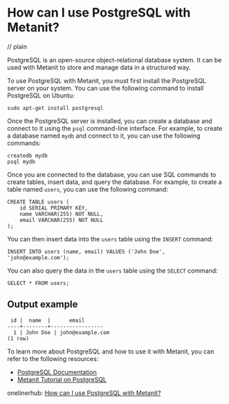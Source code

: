 # How can I use PostgreSQL with Metanit?
// plain

PostgreSQL is an open-source object-relational database system. It can be used with Metanit to store and manage data in a structured way.

To use PostgreSQL with Metanit, you must first install the PostgreSQL server on your system. You can use the following command to install PostgreSQL on Ubuntu:

```
sudo apt-get install postgresql
```

Once the PostgreSQL server is installed, you can create a database and connect to it using the `psql` command-line interface. For example, to create a database named `mydb` and connect to it, you can use the following commands:

```
createdb mydb
psql mydb
```

Once you are connected to the database, you can use SQL commands to create tables, insert data, and query the database. For example, to create a table named `users`, you can use the following command:

```
CREATE TABLE users (
    id SERIAL PRIMARY KEY,
    name VARCHAR(255) NOT NULL,
    email VARCHAR(255) NOT NULL
);
```

You can then insert data into the `users` table using the `INSERT` command:

```
INSERT INTO users (name, email) VALUES ('John Doe', 'john@example.com');
```

You can also query the data in the `users` table using the `SELECT` command:

```
SELECT * FROM users;
```

## Output example

```
 id |  name  |      email
----+--------+-----------------
  1 | John Doe | john@example.com
(1 row)
```

To learn more about PostgreSQL and how to use it with Metanit, you can refer to the following resources:

- [PostgreSQL Documentation](https://www.postgresql.org/docs/)
- [Metanit Tutorial on PostgreSQL](https://metanit.com/sql/postgresql/1.1.php)

onelinerhub: [How can I use PostgreSQL with Metanit?](https://onelinerhub.com/postgresql/how-can-i-use-postgresql-with-metanit)